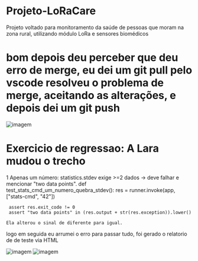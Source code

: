 # Projeto-LoRaCare
Projeto voltado para monitoramento da saúde de pessoas que moram na zona rural, utilizando módulo LoRa e sensores biomédicos


# bom depois deu perceber que deu erro de merge, eu dei um git pull  pelo vscode resolveu o problema de merge, aceitando as alterações, e depois dei um  git push

![imagem](./erro_merge.png)


# Exercicio de regressao: A Lara mudou o trecho  
 1 Apenas um número: statistics.stdev exige >=2 dados -> deve falhar e mencionar "two data points".
 def test_stats_cmd_um_numero_quebra_stdev():
   res = runner.invoke(app, ["stats-cmd", "42"])
   
     assert res.exit_code != 0
     assert "two data points" in (res.output + str(res.exception)).lower()

    Ela alterou o sinal de diferente para igual.
 logo em seguida eu arrumei o erro para passar tudo, foi gerado o relatorio de de teste via HTML

![imagem](./imagem1.png)
![imagem](./imagem2.png)
